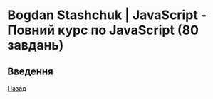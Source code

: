 # Bogdan Stashchuk | JavaScript - Повний курс по JavaScript (80 завдань)

## Введення

[Назад](https://github.com/frontend-coder/roadmapoffrontenddeveloper/blob/main/README.md)
